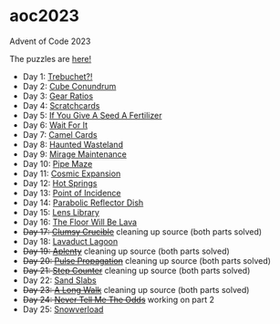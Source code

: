 # aoc2023
Advent of Code 2023

The puzzles are [here!](https://adventofcode.com/2023)

* Day 1: [Trebuchet?!](https://github.com/jimflood/aoc2023/blob/main/src/Day1.hs)
* Day 2: [Cube Conundrum](https://github.com/jimflood/aoc2023/blob/main/src/Day2.hs)
* Day 3: [Gear Ratios](https://github.com/jimflood/aoc2023/blob/main/src/Day3.hs)
* Day 4: [Scratchcards](https://github.com/jimflood/aoc2023/blob/main/src/Day4.hs)
* Day 5: [If You Give A Seed A Fertilizer](https://github.com/jimflood/aoc2023/blob/main/src/Day5.hs)
* Day 6: [Wait For It](https://github.com/jimflood/aoc2023/blob/main/src/Day6.hs)
* Day 7: [Camel Cards](https://github.com/jimflood/aoc2023/blob/main/src/Day7.hs)
* Day 8: [Haunted Wasteland](https://github.com/jimflood/aoc2023/blob/main/src/Day8.hs)
* Day 9: [Mirage Maintenance](https://github.com/jimflood/aoc2023/blob/main/src/Day9.hs)
* Day 10: [Pipe Maze](https://github.com/jimflood/aoc2023/blob/main/src/Day10.hs)
* Day 11: [Cosmic Expansion](https://github.com/jimflood/aoc2023/blob/main/src/Day11.hs)
* Day 12: [Hot Springs](https://github.com/jimflood/aoc2023/blob/main/src/Day12.hs)
* Day 13: [Point of Incidence](https://github.com/jimflood/aoc2023/blob/main/src/Day13.hs)
* Day 14: [Parabolic Reflector Dish](https://github.com/jimflood/aoc2023/blob/main/src/Day14.hs)
* Day 15: [Lens Library](https://github.com/jimflood/aoc2023/blob/main/src/Day15.hs)
* Day 16: [The Floor Will Be Lava](https://github.com/jimflood/aoc2023/blob/main/src/Day16.hs)
* ~~Day 17: [Clumsy Crucible](https://github.com/jimflood/aoc2023/blob/main/src/Day17.hs)~~ cleaning up source (both parts solved)
* Day 18: [Lavaduct Lagoon](https://github.com/jimflood/aoc2023/blob/main/src/Day18.hs)
* ~~Day 19: [Aplenty](https://github.com/jimflood/aoc2023/blob/main/src/Day18.hs)~~ cleaning up source (both parts solved)
* ~~Day 20: [Pulse Propagation](https://github.com/jimflood/aoc2023/blob/main/src/Day20.hs)~~ cleaning up source (both parts solved)
* ~~Day 21: [Step Counter](https://github.com/jimflood/aoc2023/blob/main/src/Day21.hs)~~ cleaning up source (both parts solved)
* Day 22: [Sand Slabs](https://github.com/jimflood/aoc2023/blob/main/src/Day22.hs)
* ~~Day 23: [A Long Walk](https://github.com/jimflood/aoc2023/blob/main/src/Day23.hs)~~ cleaning up source (both parts solved)
* ~~Day 24: [Never Tell Me The Odds](https://github.com/jimflood/aoc2023/blob/main/src/Day24.hs)~~ working on part 2
* Day 25: [Snowverload](https://github.com/jimflood/aoc2023/blob/main/src/Day25.hs)
